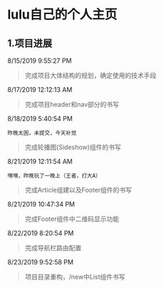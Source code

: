 # lulu自己的个人主页 #
## 1.项目进展 ##
8/15/2019 9:55:27 PM 
> 完成项目大体结构的规划，确定使用的技术手段

8/17/2019 12:12:13 AM 
> 完成项目header和nav部分的书写

8/18/2019 5:40:54 PM 

    昨晚太困，未提交，今天补觉

> 完成轮播图(Sideshow)组件的书写

8/21/2019 12:11:54 AM 

    嘿嘿，昨晚玩了一晚上（王者，打大A）

> 完成Article组建以及Footer组件的书写

8/21/2019 10:47:34 PM 

> 完成Footer组件中二维码显示功能

8/22/2019 8:20:54 PM 

> 完成导航栏路由配置

8/23/2019 9:52:58 PM 

> 项目目录重构，/new中List组件书写